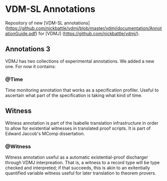 # VDM-SL Annotations
Repository of new [VDM-SL annotations] (https://github.com/nickbattle/vdmj/blob/master/vdmj/documentation/AnnotationGuide.pdf) for [VDMJ] (https://github.com/nickbattle/vdmj/).

## Annotations 3
VDMJ has two collections of experimental annotations. We added a new one. For now it contains:

### @Time
Time monitoring annotation that works as a specification profiler. Useful to ascertain what part of the specification is taking what kind of time. 

## Witness
Witness annotation is part of the Isabelle translation infrastructure in order to allow for existential witnesses in translated proof scripts. It is part of Edward Jaccob's MComp dissertation.

### @Witness
Witness annotation useful as a automatic existential-proof discharger through VDMJ interpreation. That is, a witness to a record type will be type checked and interpreted; if that succeeds, this is akin to an exitentially quantified variable witness useful for later translation to theorem provers. 
 
